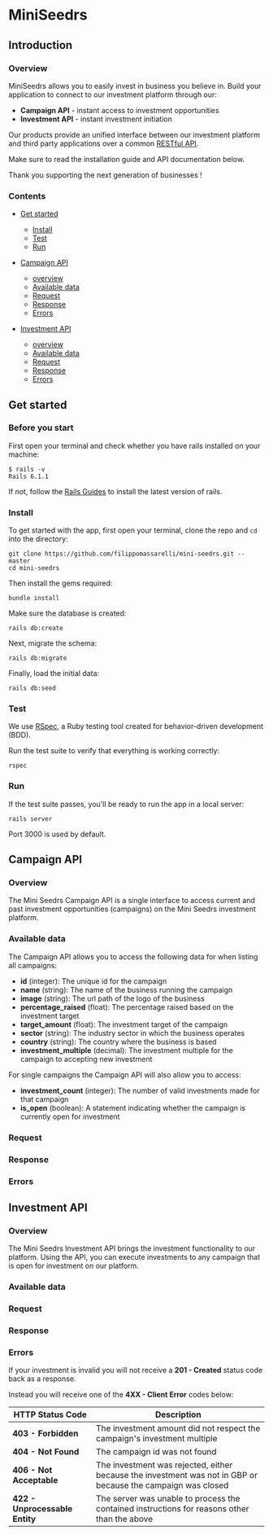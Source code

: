 # MiniSeedrs

## Introduction

### Overview

MiniSeedrs allows you to easily invest in business you believe in. Build your application to connect to our investment platform through our:

* **Campaign API** - instant access to investment opportunities
* **Investment API** - instant investment initiation

Our products provide an unified interface between our investment platform and third party applications over a common [RESTful API](https://en.wikipedia.org/wiki/Representational_state_transfer).

Make sure to read the installation guide and API documentation below. 

Thank you supporting the next generation of businesses !

### Contents

- [Get started](#get-started)
  * [Install](#install)
  * [Test](#test)
  * [Run](#run)
  
- [Campaign API](#campaign-api)
  * [overview](#overview-1)
  * [Available data](#available-data)
  * [Request](#requests)
  * [Response](#response)
  * [Errors](#errors)
  

- [Investment API](#investment-api)
  * [overview](#overview-2)
  * [Available data](#available-data-1)
  * [Request](#requests-1)
  * [Response](#response-1)
  * [Errors](#errors-1)



## Get started

### Before you start

First open your terminal and check whether you have rails installed on your machine:
```
$ rails -v
Rails 6.1.1
```

If not, follow the [Rails Guides](https://guides.rubyonrails.org/v5.0/getting_started.html) to install the latest version of rails.


### Install

To get started with the app, first open your terminal, clone the repo and `cd` into the directory:
```
git clone https://github.com/filippomassarelli/mini-seedrs.git --master
cd mini-seedrs
```

Then install the gems required:
```
bundle install
```

Make sure the database is created:
```
rails db:create
```

Next, migrate the schema:
```
rails db:migrate
```

Finally, load the initial data:
```
rails db:seed
```

### Test

We use [RSpec](https://rspec.info/), a Ruby testing tool created for behavior-driven development (BDD). 

Run the test suite to verify that everything is working correctly:

```
rspec
```

### Run

If the test suite passes, you'll be ready to run the app in a local server:

```
rails server
```

Port 3000 is used by default.


## Campaign API

### Overview

The Mini Seedrs Campaign API is a single interface to access current and past investment opportunities (campaigns) on the Mini Seedrs investment platform.


### Available data

The Campaign API allows you to access the following data for when listing all campaigns:
* **id** (integer): The unique id for the campaign
* **name** (string): The name of the business running the campaign
* **image** (string): The url path of the logo of the business
* **percentage_raised** (float): The percentage raised based on the investment target
* **target_amount** (float): The investment target of the campaign 
* **sector** (string): The industry sector in which the business operates
* **country** (string): The country where the business is based
* **investment_multiple** (decimal): The investment multiple for the campaign to accepting new investment

For single campaigns the Campaign API will also allow you to access:
* **investment_count** (integer): The number of valid investments made for that campaign
* **is_open** (boolean): A statement indicating whether the campaign is currently open for investment

### Request

### Response

### Errors
  

## Investment API

### Overview

The Mini Seedrs Investment API brings the investment functionality to our platform. Using the API, you can execute investments to any campaign that is open for investment on our platform.

### Available data

### Request

### Response

### Errors

If your investment is invalid you will not receive a **201 - Created** status code back as a response. 

Instead you will receive one of the **4XX - Client Error** codes below:

| HTTP Status Code | Description |
| --- | ---- |
| **403 - Forbidden** | The investment amount did not respect the campaign's investment multiple |
| **404 - Not Found** | The campaign id was not found |
| **406 - Not Acceptable** | The investment was rejected, either because the investment was not in GBP or because the campaign was closed |
| **422 - Unprocessable Entity** | The server was unable to process the contained instructions for reasons other than the above |

